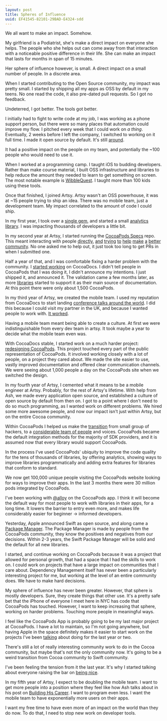 ```yaml
---
layout: post
title: Spheres of Influence
uuid: EF41545-82101-29BAD-E4324-sdd
---
```


We all want to make an impact. Somehow.

My girlfriend is a Podiatrist, she's make a direct impact on everyone she helps. The people who she helps out can come away from that interaction with a noticeable positive difference in their life. She can make an impact that lasts for months in span of 15 minutes.

Her sphere of influence however, is small. A direct impact on a small number of people. In a discrete area. 

When I started contributing to the Open Source community, my impact was pretty small. I started by shipping all my apps as OSS by default in my teens. No one read the code, it also pre-dated pull requests. So I got no feedback.

Undeterred, I got better. The tools got better.

I initially had to fight to write code at my job, I was working as a phone support person, but there were so many places that automation could improve my flow. I pitched every week that I could work on _a thing_. Eventually, 2 weeks before I left the company, I switched to working on it full time. I made it open source by default. It's still [around](https://github.com/orta/virtualapps).

It had a positive impact on the people on my team, and potentially the ~100 people who would need to use it.

When I worked at a programming camp. I taught iOS to budding developers. Rather than make course material, I built OSS infrastructure and libraries to help reduce the amount they needed to learn to get something on screen. The most notable example is  [WibbleQuest](http://orta.io/WibbleQuest/). I taught more than 100 kids using these tools.

Once that finished, I joined Artsy. Artsy wasn't an OSS powerhouse, it was at ~15 people trying to ship an idea. There was no mobile team, just a development team. My impact correlated to the amount of code I could ship.

In my first year, I took over a [single gem](https://rubygems.org/gems/pt), and started a small [analytics library](https://cocoapods.org/pods/ARAnalytics). I was impacting thousands of developers a little bit.

In my second year at Artsy, I started running the [CocoaPods Specs](https://github.com/CocoaPods/Specs/commits/master?author=orta&page=25) repo. This meant interacting with people [directly](https://github.com/CocoaPods/Specs/pull/565), [and](https://github.com/CocoaPods/Specs/pull/576) [trying](https://github.com/CocoaPods/Specs/pull/577) [to](https://github.com/CocoaPods/Specs/pull/612) [help](https://github.com/CocoaPods/Specs/pull/601) [make](https://github.com/CocoaPods/Specs/pull/1051) [a](https://github.com/CocoaPods/Specs/pull/1070) [better](https://github.com/CocoaPods/Specs/pull/1033) [community](https://github.com/CocoaPods/Specs/pull/1363). No one asked me to help out, it just took too long to get PRs in when I submitted one.

Half a year of that, and I was comfortable fixing a harder problem with the community. I [started working](https://github.com/CocoaPods/cocoadocs.org/commit/93e9896b04f79eb09be28a9056671b1d23f3143d) on CocoaDocs. I didn't tell people in CocoaPods that I was doing it, I didn't announce my intentions. I just shipped it, and announced it. The validation came a few months later, as more [libraries](https://github.com/AFNetworking/AFNetworking/commit/22ba1c863648f4d50b673319bac3506a5fc9adde) started to support it as their main source of documentation. At this point there were only about 1,500 CocoaPods.

In my third year of Artsy, we created the mobile team. I used my reputation from CocoaDocs to start landing [conference talks around the world](http://orta.io/#speaking). I did this because I could visit my partner in the UK, and because I wanted people to work with. [It worked](https://ashfurrow.com/blog/new-job/). 

Having a mobile team meant being able to create a culture. At first we were indistinguishable from every dev team in artsy. It took maybe a year to decide what the mobile team even was.

With CocoaDocs stable, I started work on a much harder project: [redesigning CocoaPods](http://blog.cocoapods.org/redesign/). This project touched every part of the public representation of CocoaPods. It involved working closely with a lot of people, on a project they cared about. We made the site easier to use, vastly improved documentation  and offered clear communication channels. We were seeing about 1,000 people a day on the CocoaPods site when we switched the design.

In my fourth year of Artsy, I cemented what it means to be a mobile engineer at Artsy. Probably, for the rest of Artsy's lifetime. With help from Ash, we made every application open source, and established a culture of open source by default from then on. I got to a point where I don't need to do so much programming, as I wanted work on different problems. We hired some more awesome people, and now our impact isn't just within Artsy, but on the entire Cocoa community.

Within CocoaPods I helped us make the [transition](http://blog.cocoapods.org/The-captain-leaves-the-bridge) from small group of hackers, to a [considerable team of people](https://cocoapods.org/about) and voices. CocoaPods became the default integration methods for the majority of SDK providers, and it is assumed now that every library would support CocoaPods.

In the process I've used CocoaPods' ubiquity to improve the code quality for the tens of thousands of libraries, by offering analytics, showing ways to improve libraries programmatically and adding extra features for libraries that conform to standard.

We now get 100,000 unique people visiting the CocoaPods website looking for ways to improve their apps. In the last 3 months there were 30 million pods integrated by CocoaPods.

I've been working with [@alloy](https://github.com/alloy) on the CocoaPods app. I think it will become the default way for most people to work with libraries in their apps, for a long time. It lowers the barrier to entry even more, and makes life considerably easier for beginner -> informed developers.

Yesterday, Apple announced Swift as open source, and along came a [Package Manager](https://github.com/apple/swift-package-manager/). The Package Manager is made by people from the CocoaPods community, they know the positives and negatives from our decisions. Within 2-3 years, the Swift Package Manager will be solid and the default for all new libraries.

I started, and continue working on CocoaPods because it was a project that allowed for personal growth, that had a space that I had the skills to work on. I could work on projects that have a large impact on communities that I care about. Dependency Management itself has never been a particularly interesting project for me, but working at the level of an entire community does. We have to make hard decisions.

My sphere of influence has never been greater. However, that sphere is mostly developers. Sure, they create things that other use. It's a pretty safe bet that the iPhone of everyone I meet here in NYC has code that CocoaPods has touched. However, I want to keep increasing that sphere, working on harder problems. Touching more people in meaningful ways.

I feel like the CocoaPods App is probably going to be my last major project at CocoaPods. I have a lot to maintain, so I'm not going anywhere, but having Apple in the space definitely makes it easier to start work on the projects I've been [talking](https://twitter.com/orta/status/634060944528814081) about doing for the last year or two.

There's still a lot of really interesting community work to do in the Cocoa community, but maybe that's not the only community now. It's going to be a weird transition from Cocoa community to Swift community.

I've been feeling the tension from it the last year. It's why I started talking about everyone raising the bar on [being nice](https://twitter.com/lascorbe/status/608757355845570560).

In my fifth year of Artsy, I expect to be doubling the mobile team. I want to get more people into a position where they feel like how Ash talks about in his post on [Building His Career](https://ashfurrow.com/blog/building-my-career/). I want to program even less. I want the mobile team to have exponentially more users on their apps.

I want my free time to have even more of an impact on the world than they do now. To do that, I need to stop new work on developer tools.
